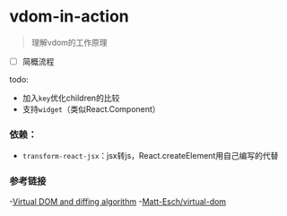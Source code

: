 # vdom-in-action

> 理解vdom的工作原理

- [ ] 简概流程

todo:

- 加入`key`优化children的比较
- 支持`widget`（类似React.Component）




### 依赖：

- `transform-react-jsx`：jsx转js，React.createElement用自己编写的代替



### 参考链接

-[Virtual DOM and diffing algorithm](https://gist.github.com/Raynos/8414846)
-[Matt-Esch/virtual-dom](https://github.com/Matt-Esch/virtual-dom)
